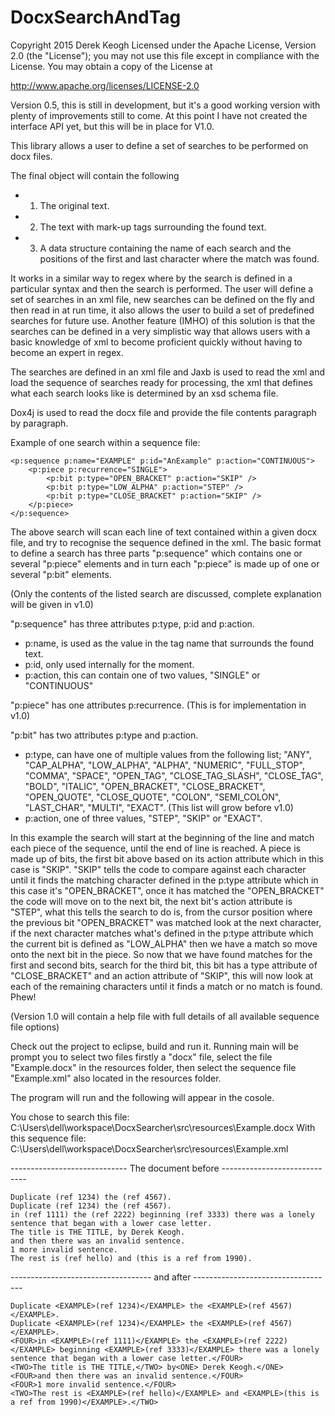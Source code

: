 # DocxSearchAndTag

Copyright 2015 Derek Keogh
Licensed under the Apache License, Version 2.0 (the "License");
you may not use this file except in compliance with the License.
You may obtain a copy of the License at

http://www.apache.org/licenses/LICENSE-2.0

Version 0.5, this is still in development, but it's a good working version with plenty of improvements still to come.
At this point I have not created the interface API yet, but this will be in place for V1.0.

This library allows a user to define a set of searches to be performed on docx files.

The final object will contain the following
* 1. The original text.
* 2. The text with mark-up tags surrounding the found text.
* 3. A data structure containing the name of each search and the positions of the first and last
 character where the match was found.

It works in a similar way to regex where by the search is defined in a particular syntax and then the search is performed.
The user will define a set of searches in an xml file, new searches can be defined on the fly and then read in at run time,
it also allows the user to build a set of predefined searches for future use.
Another feature (IMHO) of this solution is that the searches can be defined in a very simplistic way
that allows users with a basic knowledge of xml to become proficient quickly without having to become an expert in regex.

The searches are defined in an xml file and Jaxb is used to read the xml and load the sequence of searches ready
for processing, the xml that defines what each search looks like is determined by an xsd schema file.

Dox4j is used to read the docx file and provide the file contents paragraph by paragraph.	

Example of one search within a sequence file:
	
	<p:sequence p:name="EXAMPLE" p:id="AnExample" p:action="CONTINUOUS">
		<p:piece p:recurrence="SINGLE">
			<p:bit p:type="OPEN_BRACKET" p:action="SKIP" />
			<p:bit p:type="LOW_ALPHA" p:action="STEP" />
			<p:bit p:type="CLOSE_BRACKET" p:action="SKIP" />
		</p:piece>
	</p:sequence>

The above search will scan each line of text contained within a given docx file, and try to recognise
the sequence defined in the xml. The basic format to define a search has three parts "p:sequence"
which contains one or several "p:piece" elements and in turn each "p:piece" is made up of one or several
"p:bit" elements.

(Only the contents of the listed search are discussed, complete explanation will be given in v1.0) 

"p:sequence" has three attributes p:type, p:id and p:action.
  * p:name, is used as the value in the tag name that surrounds the found text.  
  * p:id, only used internally for the moment. 
  * p:action, this can contain one of two values, "SINGLE" or "CONTINUOUS"

"p:piece" has one attributes p:recurrence. (This is for implementation in v1.0)

"p:bit" has two attributes p:type and p:action.
  * p:type, can have one of multiple values from the following list; 	"ANY", "CAP_ALPHA", "LOW_ALPHA", "ALPHA",
			"NUMERIC", "FULL_STOP",	"COMMA", "SPACE",	"OPEN_TAG", "CLOSE_TAG_SLASH", "CLOSE_TAG",	"BOLD",	"ITALIC",
			"OPEN_BRACKET",	"CLOSE_BRACKET", "OPEN_QUOTE", "CLOSE_QUOTE",	"COLON", "SEMI_COLON", "LAST_CHAR",	"MULTI", "EXACT".
			(This list will grow before v1.0)
  * p:action, one of three values, "STEP", "SKIP" or "EXACT".

In this example the search will start at the beginning of the line and match each piece of the sequence,
until the end of line is reached.	A piece is made up of bits, the first bit above based on its action
attribute which in this case is "SKIP". "SKIP" tells the code to compare against each character until
it finds the matching character defined in the p:type attribute which in this case it's "OPEN_BRACKET",
once it has matched the "OPEN_BRACKET" the code will move on to the next bit, the next bit's action attribute is "STEP",
what this tells the search to do is, from the cursor position where the previous bit "OPEN_BRACKET" was matched
look at the next character, if the next character matches what's defined in the p:type attribute which the current 
bit is defined as "LOW_ALPHA" then we have a match so move onto the next bit in the piece. So now that we have found
matches for the first and second bits, search for the third bit, this bit has a type attribute of "CLOSE_BRACKET" and
an action attribute of "SKIP", this will now look at each of the remaining characters until it finds a match or no
match is found. Phew!
	
(Version 1.0 will	contain a help file with full details of all available sequence file options)


Check out the project to eclipse, build and run it.
Running main will be prompt you to select two files firstly a "docx" file, select the file "Example.docx" in the resources folder,
then select the sequence file "Example.xml" also located in the resources folder.

The program will run and the following will appear in the cosole.

You chose to search this file: C:\Users\dell\workspace\DocxSearcher\src\resources\Example.docx
With this sequence file: C:\Users\dell\workspace\DocxSearcher\src\resources\Example.xml

----------------------------- The document before -----------------------------
```
Duplicate (ref 1234) the (ref 4567).
Duplicate (ref 1234) the (ref 4567).
in (ref 1111) the (ref 2222) beginning (ref 3333) there was a lonely sentence that began with a lower case letter.
The title is THE TITLE, by Derek Keogh.
and then there was an invalid sentence.
1 more invalid sentence.
The rest is (ref hello) and (this is a ref from 1990).
```
----------------------------------- and after -----------------------------------
```
Duplicate <EXAMPLE>(ref 1234)</EXAMPLE> the <EXAMPLE>(ref 4567)</EXAMPLE>.
Duplicate <EXAMPLE>(ref 1234)</EXAMPLE> the <EXAMPLE>(ref 4567)</EXAMPLE>.
<FOUR>in <EXAMPLE>(ref 1111)</EXAMPLE> the <EXAMPLE>(ref 2222)</EXAMPLE> beginning <EXAMPLE>(ref 3333)</EXAMPLE> there was a lonely sentence that began with a lower case letter.</FOUR>
<TWO>The title is THE TITLE,</TWO> by<ONE> Derek Keogh.</ONE>
<FOUR>and then there was an invalid sentence.</FOUR>
<FOUR>1 more invalid sentence.</FOUR>
<TWO>The rest is <EXAMPLE>(ref hello)</EXAMPLE> and <EXAMPLE>(this is a ref from 1990)</EXAMPLE>.</TWO>
```
